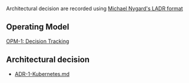
Architectural decision are recorded using [Michael Nygard's LADR format](http://thinkrelevance.com/blog/2011/11/15/documenting-architecture-decisions)


## Operating Model
[OPM-1: Decision Tracking](./OPM-1-Decision-Tracking.md)

## Architectural decision
- [ADR-1-Kubernetes.md](./ADR-1-Kubernetes.md)
